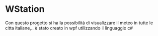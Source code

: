 # WStation
Con questo progetto si ha la possibilità di visualizzare il meteo in tutte le citta italiane,.. è stato creato in wpf utilizzando il linguaggio c#
